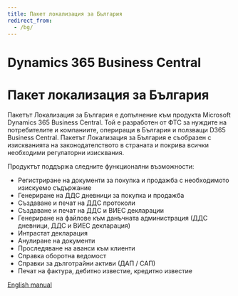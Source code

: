 ```yaml
---
title: Пакет локализация за България
redirect_from:
  - /bg/
---
```


# Dynamics 365 Business Central
# Пакет локализация за България

Пакетът Локализация за България е допълнение към продукта Microsoft Dynamics 365 Business Central. Той е разработен от ФТС за нуждите на потребителите и компаниите, опериращи в България и ползващи D365 Business Central. 
Пакетът Локализация за България е съобразен с изискванията на законодателството в страната и покрива всички необходими регулаторни изисквания.

Продуктът поддържа следните функционални възможности:
* Регистриране на документи за покупка и продажба с необходимото изискуемо съдържание
* Генериране на ДДС дневници за покупка и продажба
* Създаване и печат на ДДС протоколи
* Създаване и печат на ДДС и ВИЕС декларации
* Генериране на файлове към данъчната администрация (ДДС дневници, ДДС и ВИЕС декларация)
* Интрастат декларация
* Анулиране на документи
* Проследяване на аванси към клиенти
* Справка оборотна ведомост
* Справки за дълготрайни активи (ДАП / САП)
* Печат на фактура, дебитно известие, кредитно известие


[English manual](../en/index.html)
